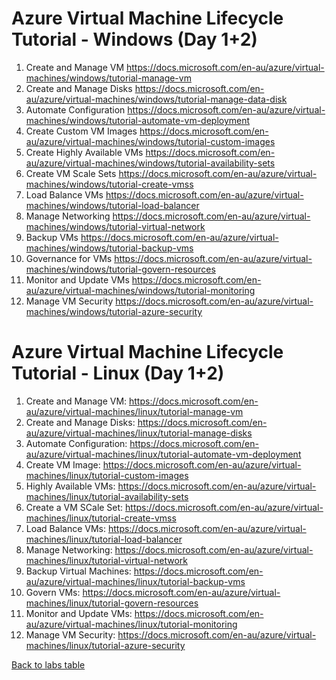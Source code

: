 # Azure Virtual Machine Lifecycle Tutorial - Windows (Day 1+2)

1. Create and Manage VM https://docs.microsoft.com/en-au/azure/virtual-machines/windows/tutorial-manage-vm
2. Create and Manage Disks https://docs.microsoft.com/en-au/azure/virtual-machines/windows/tutorial-manage-data-disk
3. Automate Configuration https://docs.microsoft.com/en-au/azure/virtual-machines/windows/tutorial-automate-vm-deployment
4. Create Custom VM Images https://docs.microsoft.com/en-au/azure/virtual-machines/windows/tutorial-custom-images
5. Create Highly Available VMs https://docs.microsoft.com/en-au/azure/virtual-machines/windows/tutorial-availability-sets
6. Create VM Scale Sets https://docs.microsoft.com/en-au/azure/virtual-machines/windows/tutorial-create-vmss
7. Load Balance VMs https://docs.microsoft.com/en-au/azure/virtual-machines/windows/tutorial-load-balancer
8. Manage Networking https://docs.microsoft.com/en-au/azure/virtual-machines/windows/tutorial-virtual-network
9. Backup VMs https://docs.microsoft.com/en-au/azure/virtual-machines/windows/tutorial-backup-vms
10. Governance for VMs https://docs.microsoft.com/en-au/azure/virtual-machines/windows/tutorial-govern-resources
11. Monitor and Update VMs https://docs.microsoft.com/en-au/azure/virtual-machines/windows/tutorial-monitoring
12. Manage VM Security https://docs.microsoft.com/en-au/azure/virtual-machines/windows/tutorial-azure-security

# Azure Virtual Machine Lifecycle Tutorial - Linux (Day 1+2)

1. Create and Manage VM: https://docs.microsoft.com/en-au/azure/virtual-machines/linux/tutorial-manage-vm
2. Create and Manage Disks: https://docs.microsoft.com/en-au/azure/virtual-machines/linux/tutorial-manage-disks
3. Automate Configuration: https://docs.microsoft.com/en-au/azure/virtual-machines/linux/tutorial-automate-vm-deployment
4. Create VM Image: https://docs.microsoft.com/en-au/azure/virtual-machines/linux/tutorial-custom-images
5. Highly Available VMs: https://docs.microsoft.com/en-au/azure/virtual-machines/linux/tutorial-availability-sets
6. Create a VM SCale Set: https://docs.microsoft.com/en-au/azure/virtual-machines/linux/tutorial-create-vmss
7. Load Balance VMs: https://docs.microsoft.com/en-au/azure/virtual-machines/linux/tutorial-load-balancer
8. Manage Networking: https://docs.microsoft.com/en-au/azure/virtual-machines/linux/tutorial-virtual-network
9. Backup Virtual Machines: https://docs.microsoft.com/en-au/azure/virtual-machines/linux/tutorial-backup-vms
10. Govern VMs: https://docs.microsoft.com/en-au/azure/virtual-machines/linux/tutorial-govern-resources
11. Monitor and Update VMs: https://docs.microsoft.com/en-au/azure/virtual-machines/linux/tutorial-monitoring 
12. Manage VM Security: https://docs.microsoft.com/en-au/azure/virtual-machines/linux/tutorial-azure-security

[Back to labs table](./01Labs.md)